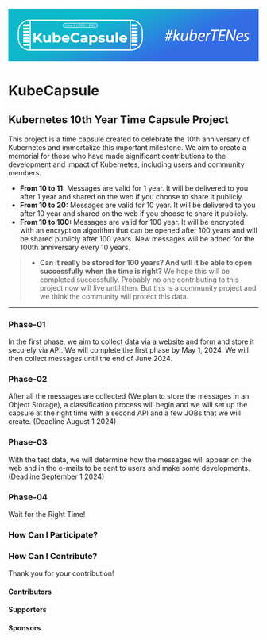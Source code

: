 ![Header](https://github.com/kubezy/KubeCapsule/blob/main/images/header.png)
# KubeCapsule
## Kubernetes 10th Year Time Capsule Project

This project is a time capsule created to celebrate the 10th anniversary of Kubernetes and immortalize this important milestone. We aim to create a memorial for those who have made significant contributions to the development and impact of Kubernetes, including users and community members.

- **From 10 to 11:** Messages are valid for 1 year. It will be delivered to you after 1 year and shared on the web if you choose to share it publicly.
- **From 10 to 20:** Messages are valid for 10 year. It will be delivered to you after 10 year and shared on the web if you choose to share it publicly.
- **From 10 to 100:** Messages are valid for 100 year. It will be encrypted with an encryption algorithm that can be opened after 100 years and will be shared publicly after 100 years. New messages will be added for the 100th anniversary every 10 years.

> - **Can it really be stored for 100 years? And will it be able to open successfully when the time is right?** We hope this will be completed successfully. Probably no one contributing to this project now will live until then. But this is a community project and we think the community will protect this data.

------------


### Phase-01
In the first phase, we aim to collect data via a website and form and store it securely via API. We will complete the first phase by May 1, 2024. We will then collect messages until the end of June 2024.
### Phase-02
After all the messages are collected (We plan to store the messages in an Object Storage), a classification process will begin and we will set up the capsule at the right time with a second API and a few JOBs that we will create. (Deadline August 1 2024)
### Phase-03
With the test data, we will determine how the messages will appear on the web and in the e-mails to be sent to users and make some developments. (Deadline September 1 2024)
### Phase-04
Wait for the Right Time!


### How Can I Participate?

### How Can I Contribute?

Thank you for your contribution! 

#### Contributors
#### Supporters
#### Sponsors

